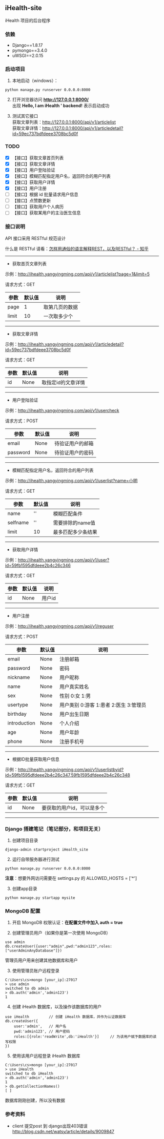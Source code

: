 ## iHealth-site
iHealth 项目的后台程序

### 依赖
* Django==1.8.17
* pymongo==3.4.0
* uWSGI==2.0.15

### 启动项目
1. 本地启动（windows）：
```
python manage.py runserver 0.0.0.0:8000
```

2. 打开浏览器访问 **http://127.0.0.1:8000/**  
  出现 **Hello, I am iHealth ' backend!** 表示启动成功

3. 测试其它接口  
获取文章列表：http://127.0.0.1:8000/api/v1/articlelist  
获取文章详情：http://127.0.0.1:8000/api/v1/articledetail?id=59ec737bdfdeee3708bc5d0f

### TODO
* [x] 【接口】获取文章首页列表
* [x] 【接口】获取文章详情
* [x] 【接口】用户登陆验证
* [x] 【接口】模糊匹配指定用户名，返回符合的用户列表
* [x] 【接口】获取用户详情
* [x] 【接口】用户注册
* [ ] 【接口】根据 id 批量请求用户信息
* [ ] 【接口】点赞数更新
* [ ] 【接口】获取用户个人病历
* [ ] 【接口】获取某用户的主治医生信息

### 接口说明
API 接口采用 RESTful 规范设计

什么是 RESTful 请看：[怎样用通俗的语言解释REST，以及RESTful？ - 知乎](https://www.zhihu.com/question/28557115)


----
* 获取首页文章列表

示例：http://ihealth.yangyingming.com/api/v1/articlelist?page=1&limit=5

请求方式：GET

| 参数      | 默认值   | 说明 |
| -------- | -------- | --------       |
| page     | 1        | 取第几页的数据  |
| limit    | 10       | 一次取多少个    |
----

* 获取文章详情

示例：http://ihealth.yangyingming.com/api/v1/articledetail?id=59ec737bdfdeee3708bc5d0f

请求方式：GET

| 参数      | 默认值   | 说明 |
| -------- | -------- | --------          |
| id       | None     | 取指定id的文章详情 |

----

* 用户登陆验证

示例：http://ihealth.yangyingming.com/api/v1/usercheck

请求方式：POST

| 参数      | 默认值   | 说明 |
| -------- | -------- | --------          |
| email       | None     | 待验证用户的邮箱 |
| password       | None     | 待验证用户的密码 |

----
* 模糊匹配指定用户名，返回符合的用户列表

示例：http://ihealth.yangyingming.com/api/v1/userlist?name=小明

请求方式：GET

| 参数      | 默认值   | 说明 |
| -------- | -------- | --------          |
| name       | ''     | 模糊匹配条件 |
| selfname       | ''     | 需要排除的name值 |
| limit       | 10     | 最多匹配多少条结果 |

----

* 获取用户详情

示例：http://ihealth.yangyingming.com/api/v1/user?id=59fb1595dfdeee2b4c26c346

请求方式：GET

| 参数      | 默认值   | 说明 |
| -------- | -------- | --------          |
| id       | None     | 用户id |

----

* 用户注册

示例：http://ihealth.yangyingming.com/api/v1/reguser

请求方式：POST

| 参数      | 默认值   | 说明 |
| -------- | -------- | --------          |
| email       | None     | 注册邮箱 |
| password       | None     | 密码 |
| nickname       | None     | 用户昵称 |
| name       | None     |用户真实姓名 |
| sex       | None     | 性别 0:女 1:男|
| usertype       | None     | 用户类别 0:游客 1:患者 2:医生 3:管理员 |
| birthday       | None     | 用户出生日期 |
| introduction       | None     | 个人介绍 |
| age       | None     | 用户年龄 |
| phone       | None     | 注册手机号 |

----

* 根据ID批量获取用户信息

示例：http://ihealth.yangyingming.com/api/v1/userlistbyid?id=59fb1595dfdeee2b4c26c347,59fb1595dfdeee2b4c26c348

请求方式：GET

| 参数      | 默认值   | 说明 |
| -------- | -------- | --------          |
| id       | None     | 要获取的用户id，可以是多个 |

----

### Django 搭建笔记（笔记部分，和项目无关）
1. 创建项目目录
```
django-admin startproject iHealth_site
```

2. 运行自带服务器进行测试
```
python manage.py runserver 0.0.0.0:8000
```
**注意**：想要外网访问需要在 settings.py 的 ALLOWED_HOSTS = ['\*']

3. 创建app目录
```
python manage.py startapp mysite
```

### MongoDB 配置
1. 开启 MongoDB 权限认证：**在配置文件中加入 auth = true**

2. 创建管理员用户（如果你是第一次使用 MongoDB）  
```
use admin
db.createUser({user:"admin",pwd:"admin123",roles:["userAdminAnyDatabase"]})
```
管理员用户用来创建其他数据库和用户

3. 使用管理员账户远程登录
```
C:\Users\cs>mongo [your_ip]:27017
> use admin
switched to db admin
> db.auth('admin','admin123')
1
```

4. 创建 iHealth 数据库，以及操作该数据库的用户
```
use iHealth         // 创建 iHealth 数据库，并作为认证数据库
db.createUser({
    user:'admin',   // 用户名
    pwd:'admin123', // 用户密码
    roles:[{role:'readWrite',db:'iHealth'}]     // 为该用户赋予数据库的读写权限
})
```

5. 使用该用户远程登录 iHealth 数据库
```
C:\Users\cs>mongo [your_ip]:27017
> use iHealth
switched to db iHealth
> db.auth('admin','admin123')
1
> db.getCollectionNames()
[ ]
```
数据库刚刚创建，所以没有数据

### 参考资料
* client 提交post 到 django出现403错误  
  http://blog.csdn.net/watsy/article/details/9009847
